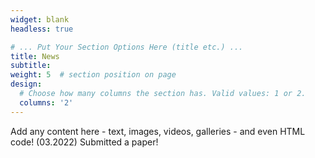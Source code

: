 ```yaml
---
widget: blank
headless: true

# ... Put Your Section Options Here (title etc.) ...
title: News
subtitle:
weight: 5  # section position on page
design:
  # Choose how many columns the section has. Valid values: 1 or 2.
  columns: '2'
---
```


Add any content here - text, images, videos, galleries - and even HTML code!
(03.2022) Submitted a paper!